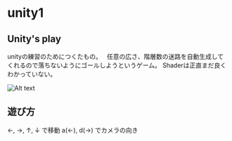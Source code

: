 # unity1

## Unity's play

unityの練習のためにつくたもの。  
任意の広さ、階層数の迷路を自動生成してくれるので落ちないようにゴールしようというゲーム。
Shaderは正直まだ良くわかっていない。

![Alt text](playing.JPG)

## 遊び方

←, →, ↑, ↓ で移動
a(←), d(→) でカメラの向き
